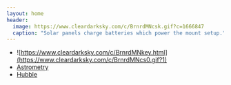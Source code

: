 ```yaml
---
layout: home
header:
  image: https://www.cleardarksky.com/c/BrnrdMNcsk.gif?c=1666847
  caption: "Solar panels charge batteries which power the mount setup."
---
```

- ![https://www.cleardarksky.com/c/BrnrdMNkey.html](https://www.cleardarksky.com/c/BrnrdMNcs0.gif?1)
- [Astrometry](https://www.flickr.com/groups/astrometry/)
- [Hubble](https://esahubble.org/images/archive/top100/)